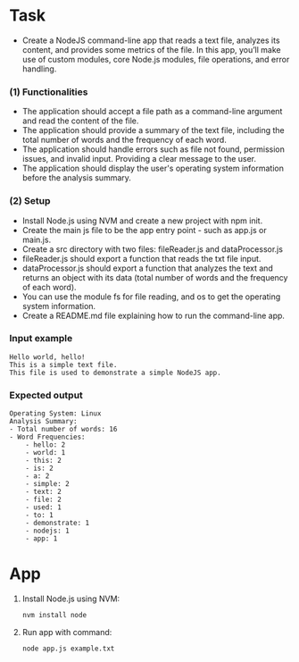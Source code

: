 # Task
- Create a NodeJS command-line app that reads a text file, analyzes its content, and provides some metrics of the file. In this app, you’ll make use of custom modules, core Node.js modules, file operations, and error handling.
### (1) Functionalities
- The application should accept a file path as a command-line argument and read the content of the file.
- The application should provide a summary of the text file, including the total number of words and the frequency of each word.
- The application should handle errors such as file not found, permission issues, and invalid input. Providing a clear message to the user.
- The application should display the user's operating system information before the analysis summary.
### (2) Setup
- Install Node.js using NVM and create a new project with npm init.
- Create the main js file to be the app entry point - such as app.js or main.js.
- Create a src directory with two files: fileReader.js and dataProcessor.js
- fileReader.js should export a function that reads the txt file input.
- dataProcessor.js should export a function that analyzes the text and returns an object with its data (total number of words and the frequency of each word).
- You can use the module fs for file reading, and os to get the operating system information.
- Create a README.md file explaining how to run the command-line app.
### Input example
```
Hello world, hello!
This is a simple text file.
This file is used to demonstrate a simple NodeJS app.
```
### Expected output
```
Operating System: Linux
Analysis Summary:
- Total number of words: 16
- Word Frequencies:
    - hello: 2
    - world: 1
    - this: 2
    - is: 2
    - a: 2
    - simple: 2
    - text: 2
    - file: 2
    - used: 1
    - to: 1
    - demonstrate: 1
    - nodejs: 1
    - app: 1
```

# App

1. Install Node.js using NVM:
   ```sh
   nvm install node

2. Run app with command:
   ```sh
   node app.js example.txt